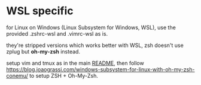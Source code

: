 # WSL specific
for Linux on Windows (Linux Subsystem for Windows, WSL), use the provided .zshrc-wsl and .vimrc-wsl as is.

they're stripped versions which works better with WSL, zsh doesn't use zplug but **oh-my-zsh** instead. 

setup vim and tmux as in the main [README](./README.md), then follow https://blog.joaograssi.com/windows-subsystem-for-linux-with-oh-my-zsh-conemu/ to setup ZSH + Oh-My-Zsh.





